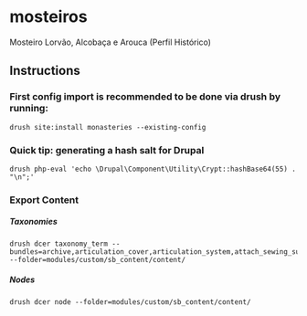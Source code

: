 # mosteiros
Mosteiro Lorvão, Alcobaça e Arouca (Perfil Histórico)

## Instructions

### First config import is recommended to be done via drush by running:
```
drush site:install monasteries --existing-config
```

### Quick tip: generating a hash salt for Drupal
```
drush php-eval 'echo \Drupal\Component\Utility\Crypt::hashBase64(55) . "\n";'
```

### Export Content

##### Taxonomies
```
drush dcer taxonomy_term --bundles=archive,articulation_cover,articulation_system,attach_sewing_support_folder,bifolios_notebook,binders,book_body_composition,book_subcategory,book_type,brooch_typology,closure_typology,color,completeness,cover_decoration,cursus,cut,decoration_type,document_type,document_validation,dyestuff,edge_treatments,finial,folder_articulation,font_type,format,guards_registration,guards_typology,identification_method,label_brand_typology,leading_orientation,liturgical_occasion,loads,location,locations,location_seam_attach_gutter,material,materiality_book_body,materiality_shape,materiality_support,music,music_notation,nature,parties,pebbles,pigment,regularity,tanning,text_language,thread_season,tool_brands,tradition,tranchephil_typology,typology_according_loop,typology_according_number_books,typology_according_route,typology_sewing_supports,writing_type --folder=modules/custom/sb_content/content/
```

##### Nodes
```
drush dcer node --folder=modules/custom/sb_content/content/
```
